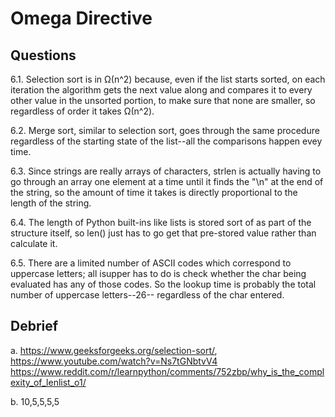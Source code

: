 # Omega Directive

## Questions

6.1. Selection sort is in Ω(n^2) because, even if the list starts sorted, on each 
     iteration the algorithm gets the next value along and compares it to every other 
     value in the unsorted portion, to make sure that none are smaller, so regardless 
     of order it takes Ω(n^2). 

6.2. Merge sort, similar to selection sort, goes through the same procedure 
     regardless of the starting state of the list--all the comparisons happen evey 
     time. 

6.3. Since strings are really arrays of characters, strlen is actually having to go 
     through an array one element at a time until it finds the "\n" at the end of the 
     string, so the amount of time it takes is directly proportional to the length 
     of the string. 

6.4. The length of Python built-ins like lists is stored sort of as part of the 
     structure itself, so len() just has to go get that pre-stored value rather than
     calculate it. 

6.5. There are a limited number of ASCII codes which correspond to uppercase letters;
     all isupper has to do is check whether the char being evaluated has any of those
     codes. So the lookup time is probably the total number of uppercase letters--26--
     regardless of the char entered. 

## Debrief

a. <https://www.geeksforgeeks.org/selection-sort/>,
   <https://www.youtube.com/watch?v=Ns7tGNbtvV4>
   <https://www.reddit.com/r/learnpython/comments/752zbp/why_is_the_complexity_of_lenlist_o1/>

b. 10,5,5,5,5
